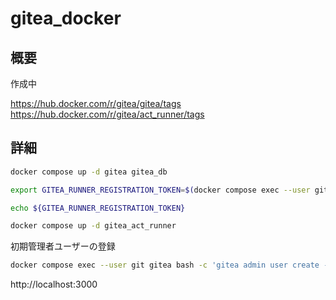 # gitea_docker

## 概要
作成中

https://hub.docker.com/r/gitea/gitea/tags  
https://hub.docker.com/r/gitea/act_runner/tags  

## 詳細

```sh
docker compose up -d gitea gitea_db
```

```sh
export GITEA_RUNNER_REGISTRATION_TOKEN=$(docker compose exec --user git gitea bash -c 'gitea actions generate-runner-token')
```

```sh
echo ${GITEA_RUNNER_REGISTRATION_TOKEN}
```

```sh
docker compose up -d gitea_act_runner
```

初期管理者ユーザーの登録
```sh
docker compose exec --user git gitea bash -c 'gitea admin user create --username gitea --password gitea --email gitea@example.com --admin'
```

http://localhost:3000
